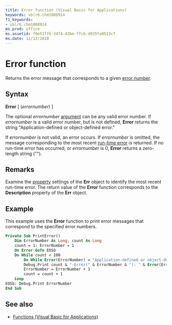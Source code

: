 ```yaml
---
title: Error function (Visual Basic for Applications)
keywords: vblr6.chm1008914
f1_keywords:
- vblr6.chm1008914
ms.prod: office
ms.assetid: f0e51ff6-34f4-43be-ffcb-d935fa0513c7
ms.date: 12/12/2018
---
```



# Error function

Returns the error message that corresponds to a given [error number](../../Glossary/vbe-glossary.md#error-number).

## Syntax

**Error** [ (_errornumber_) ]

The optional _errornumber_ [argument](../../Glossary/vbe-glossary.md#argument) can be any valid error number. If _errornumber_ is a valid error number, but is not defined, **Error** returns the string "Application-defined or object-defined error." 

If _errornumber_ is not valid, an error occurs. If _errornumber_ is omitted, the message corresponding to the most recent [run-time error](../../Glossary/vbe-glossary.md#run-time-error) is returned. If no run-time error has occurred, or _errornumber_ is 0, **Error** returns a zero-length string ("").

## Remarks

Examine the [property](../../Glossary/vbe-glossary.md#property) settings of the **Err** object to identify the most recent run-time error. The return value of the **Error** function corresponds to the **Description** property of the **Err** object.

## Example

This example uses the **Error** function to print error messages that correspond to the specified error numbers.


```vb
Private Sub PrintError()
    Dim ErrorNumber As Long, count As Long
    count = 1: ErrorNumber = 1
    On Error GoTo EOSb
    Do While count < 100
        Do While Error(ErrorNumber) = "Application-defined or object-defined error": ErrorNumber = ErrorNumber + 1: Loop
        Debug.Print count & "-Error(" & ErrorNumber & "): " & Error(ErrorNumber)
        ErrorNumber = ErrorNumber + 1
        count = count + 1
    Loop
EOSb: Debug.Print ErrorNumber
End Sub


```

## See also

- [Functions (Visual Basic for Applications)](../functions-visual-basic-for-applications.md)
